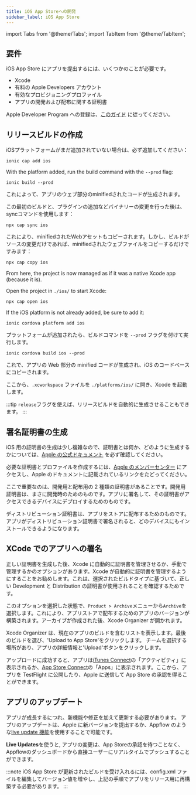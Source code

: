 ```yaml
---
title: iOS App Storeへの開発
sidebar_label: iOS App Store
---
```


import Tabs from '@theme/Tabs';
import TabItem from '@theme/TabItem';

<head>
  <title>iOS App Storeでのリリース: Apple App Store Deployment for Ionic</title>
  <meta
    name="description"
    content="Review the requirements to publish an Ionic app to the Apple iOS App Store. Learn to generate a release build and other necessary steps for deployment."
  />
</head>

## 要件

iOS App Store にアプリを提出するには、いくつかのことが必要です。

- Xcode
- 有料の Apple Developers アカウント
- 有効なプロビジョニングプロファイル
- アプリの開発および配布に関する証明書

Apple Developer Program への登録は、[このガイド](https://developer.apple.com/programs/) に従ってください。

## リリースビルドの作成

<Tabs groupId="runtime">
<TabItem value="capacitor" label="Capacitor" default>

iOSプラットフォームがまだ追加されていない場合は、必ず追加してください：

```shell
ionic cap add ios
```

With the platform added, run the build command with the `--prod` flag:

```shell
ionic build --prod
```

これによって、アプリのウェブ部分のminifiedされたコードが生成されます。

この最初のビルドと、プラグインの追加などバイナリーの変更を行った後は、syncコマンドを使用します：

```shell
npx cap sync ios
```

これにより、minifiedされたWebアセットもコピーされます。しかし、ビルドがソースの変更だけであれば、minifiedされたウェブファイルをコピーするだけですみます：

```shell
npx cap copy ios
```

From here, the project is now managed as if it was a native Xcode app (because it is).

Open the project in `./ios/` to start Xcode:

```shell
npx cap open ios
```

</TabItem>
<TabItem value="cordova" label="Cordova">

If the iOS platform is not already added, be sure to add it:

```shell
ionic cordova platform add ios
```

プラットフォームが追加されたら、ビルドコマンドを `--prod` フラグを付けて実行します。

```shell
ionic cordova build ios --prod
```

これで、アプリの Web 部分の minified コードが生成され、iOS のコードベースにコピーされます。

ここから、`.xcworkspace` ファイルを `./platforms/ios/` に開き、Xcode を起動します。

:::tip
`release`フラグを使えば、リリースビルドを自動的に生成させることもできます。
:::

</TabItem>
</Tabs>

## 署名証明書の生成

iOS 用の証明書の生成は少し複雑なので、証明書とは何か、どのように生成するかについては、[Apple の公式ドキュメント](https://help.apple.com/xcode/mac/current/#/dev3a05256b8) を必ず確認してください。

必要な証明書とプロファイルを作成するには、[Apple のメンバーセンター](https://developer.apple.com/membercenter) にアクセスし、Apple のドキュメントに記載されているリンクをたどってください。

ここで重要なのは、開発用と配布用の 2 種類の証明書があることです。開発用証明書は、まさに開発時のためのものです。アプリに署名して、その証明書がアクセスできるデバイスにデプロイするためのものです。

ディストリビューション証明書は、アプリをストアに配布するためのものです。アプリがディストリビューション証明書で署名されると、どのデバイスにもインストールできるようになります。

## XCode でのアプリへの署名

正しい証明書を生成した後、Xcode に自動的に証明書を管理させるか、手動で管理するかのオプションがあります。Xcode が自動的に証明書を管理するようにすることをお勧めします。これは、選択されたビルドタイプに基づいて、正しい Development と Distribution の証明書が使用されることを確認するためです。

このオプションを選択した状態で、`Product > Archive`メニューから`Archive`を選択します。これにより、アプリストアで配布するためのアプリのバージョンが構築されます。アーカイブが作成された後、Xcode Organizer が開かれます。

Xcode Organizer は、現在のアプリのビルドを含むリストを表示します。最後のビルドを選び、'Upload to App Store'をクリックします。
チームを選択する場所があり、アプリの詳細情報と'Upload'ボタンをクリックします。

アップロードに成功すると、アプリは[iTunes Connect](https://itunesconnect.apple.com)の「アクティビティ」に表示されるか、[App Store Connect](https://appstoreconnect.apple.com/)の「Apps」に表示されます。ここから、アプリを TestFlight に公開したり、Apple に送信して App Store の承認を得ることができます。

## アプリのアップデート

アプリが成長するにつれ、新機能や修正を加えて更新する必要があります。
アプリのアップデートは、Apple に新バージョンを提出するか、Appflow のような<a href="https://ionic.io/docs/appflow/deploy/intro" target="_blank">live update 機能</a>を使用することで可能です。

<strong>Live Updates</strong>を使うと, アプリの変更は、App
Storeの承認を待つことなく、Appflowのダッシュボードから直接ユーザーにリアルタイムでプッシュすることができます。

:::note
iOS App Store が更新されたビルドを受け入れるには、config.xml ファイルを編集してバージョン値を増やし、上記の手順でアプリをリリース用に再構築する必要があります。
:::
